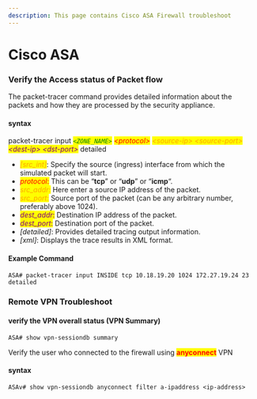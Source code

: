 ```yaml
---
description: This page contains Cisco ASA Firewall troubleshoot
---
```


# Cisco ASA

### Verify the Access status of Packet flow

The packet-tracer command provides detailed information about the packets and how they are processed by the security appliance. &#x20;

#### syntax

packet-tracer input _<mark style="color:green;">`<ZONE_NAME>`</mark> <mark style="color:red;">\<protocol></mark> <mark style="color:orange;">\<source-ip> \<source-port></mark> <mark style="color:purple;">\<dest-ip> \<dst-port></mark>_ detailed&#x20;

* _<mark style="color:orange;">\[src\_int]</mark>_: Specify the source (ingress) interface from which the simulated packet will start.
* _<mark style="color:red;">protocol</mark>_<mark style="color:red;">:</mark> This can be “**tcp**” or “**udp**” or “**icmp**“.
* _<mark style="color:orange;">src\_addr</mark>_<mark style="color:orange;">:</mark> Here enter a source IP address of the packet.
* _<mark style="color:orange;">src\_port</mark>_<mark style="color:orange;">:</mark> Source port of the packet (can be any arbitrary number, preferably above 1024).
* _<mark style="color:purple;">dest\_addr</mark>_<mark style="color:purple;">:</mark> Destination IP address of the packet.
* _<mark style="color:purple;">dest\_port</mark>_<mark style="color:purple;">:</mark> Destination port of the packet.
* _\[detailed]_: Provides detailed tracing output information.
* _\[xml]_: Displays the trace results in XML format.

#### Example Command

```
ASA# packet-tracer input INSIDE tcp 10.18.19.20 1024 172.27.19.24 23 detailed
```

### Remote VPN Troubleshoot

#### verify the VPN overall status (VPN Summary)

```
ASA# show vpn-sessiondb summary
```

Verify the user who connected to the firewall using <mark style="color:red;">**anyconnect**</mark> VPN&#x20;

#### syntax

```shell
ASAv# show vpn-sessiondb anyconnect filter a-ipaddress <ip-address>
```
